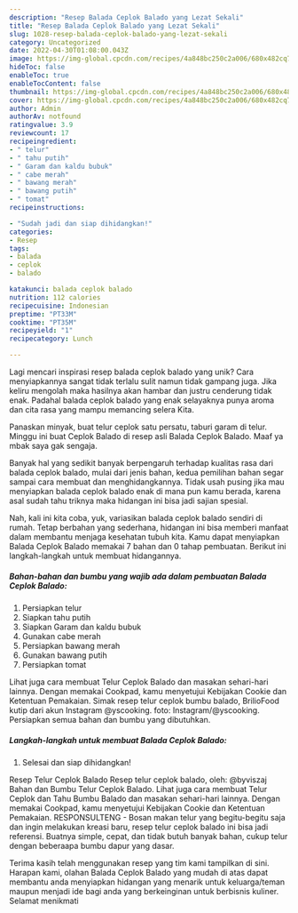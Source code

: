 ```yaml
---
description: "Resep Balada Ceplok Balado yang Lezat Sekali"
title: "Resep Balada Ceplok Balado yang Lezat Sekali"
slug: 1028-resep-balada-ceplok-balado-yang-lezat-sekali
category: Uncategorized
date: 2022-04-30T01:08:00.043Z
image: https://img-global.cpcdn.com/recipes/4a848bc250c2a006/680x482cq70/balada-ceplok-balado-foto-resep-utama.jpg
hideToc: false
enableToc: true
enableTocContent: false
thumbnail: https://img-global.cpcdn.com/recipes/4a848bc250c2a006/680x482cq70/balada-ceplok-balado-foto-resep-utama.jpg
cover: https://img-global.cpcdn.com/recipes/4a848bc250c2a006/680x482cq70/balada-ceplok-balado-foto-resep-utama.jpg
author: Admin
authorAv: notfound
ratingvalue: 3.9
reviewcount: 17
recipeingredient:
- " telur"
- " tahu putih"
- " Garam dan kaldu bubuk"
- " cabe merah"
- " bawang merah"
- " bawang putih"
- " tomat"
recipeinstructions:

- "Sudah jadi dan siap dihidangkan!"
categories:
- Resep
tags:
- balada
- ceplok
- balado

katakunci: balada ceplok balado 
nutrition: 112 calories
recipecuisine: Indonesian
preptime: "PT33M"
cooktime: "PT35M"
recipeyield: "1"
recipecategory: Lunch

---
```





Lagi mencari inspirasi resep balada ceplok balado yang unik? Cara menyiapkannya sangat tidak terlalu sulit namun tidak gampang juga. Jika keliru mengolah maka hasilnya akan hambar dan justru cenderung tidak enak. Padahal balada ceplok balado yang enak selayaknya punya aroma dan cita rasa yang mampu memancing selera Kita.





Panaskan minyak, buat telur ceplok satu persatu, taburi garam di telur. Minggu ini buat Ceplok Balado di resep asli Balada Ceplok Balado. Maaf ya mbak saya gak sengaja.

Banyak hal yang sedikit banyak berpengaruh terhadap kualitas rasa dari balada ceplok balado, mulai dari jenis bahan, kedua pemilihan bahan segar sampai cara membuat dan menghidangkannya. Tidak usah pusing jika mau menyiapkan balada ceplok balado enak di mana pun kamu berada, karena asal sudah tahu triknya maka hidangan ini bisa jadi sajian spesial.






Nah, kali ini kita coba, yuk, variasikan balada ceplok balado sendiri di rumah. Tetap berbahan yang sederhana, hidangan ini bisa memberi manfaat dalam membantu menjaga kesehatan tubuh kita. Kamu dapat menyiapkan Balada Ceplok Balado memakai 7 bahan dan 0 tahap pembuatan. Berikut ini langkah-langkah untuk membuat hidangannya.

<!--inarticleads1-->

##### Bahan-bahan dan bumbu yang wajib ada dalam pembuatan Balada Ceplok Balado:

1. Persiapkan  telur
1. Siapkan  tahu putih
1. Siapkan  Garam dan kaldu bubuk
1. Gunakan  cabe merah
1. Persiapkan  bawang merah
1. Gunakan  bawang putih
1. Persiapkan  tomat


Lihat juga cara membuat Telur Ceplok Balado dan masakan sehari-hari lainnya. Dengan memakai Cookpad, kamu menyetujui Kebijakan Cookie dan Ketentuan Pemakaian. Simak resep telur ceplok bumbu balado, BrilioFood kutip dari akun Instagram @yscooking. foto: Instagram/@yscooking. Persiapkan semua bahan dan bumbu yang dibutuhkan. 

<!--inarticleads2-->

##### Langkah-langkah untuk membuat Balada Ceplok Balado:


1. Selesai dan siap dihidangkan!

Resep Telur Ceplok Balado Resep telur ceplok balado, oleh: @byviszaj Bahan dan Bumbu Telur Ceplok Balado. Lihat juga cara membuat Telur Ceplok dan Tahu Bumbu Balado dan masakan sehari-hari lainnya. Dengan memakai Cookpad, kamu menyetujui Kebijakan Cookie dan Ketentuan Pemakaian. RESPONSULTENG - Bosan makan telur yang begitu-begitu saja dan ingin melakukan kreasi baru, resep telur ceplok balado ini bisa jadi referensi. Buatnya simple, cepat, dan tidak butuh banyak bahan, cukup telur dengan beberaapa bumbu dapur yang dasar. 

Terima kasih telah menggunakan resep yang tim kami tampilkan di sini. Harapan kami, olahan Balada Ceplok Balado yang mudah di atas dapat membantu anda menyiapkan hidangan yang menarik untuk keluarga/teman maupun menjadi ide bagi anda yang berkeinginan untuk berbisnis kuliner. Selamat menikmati
